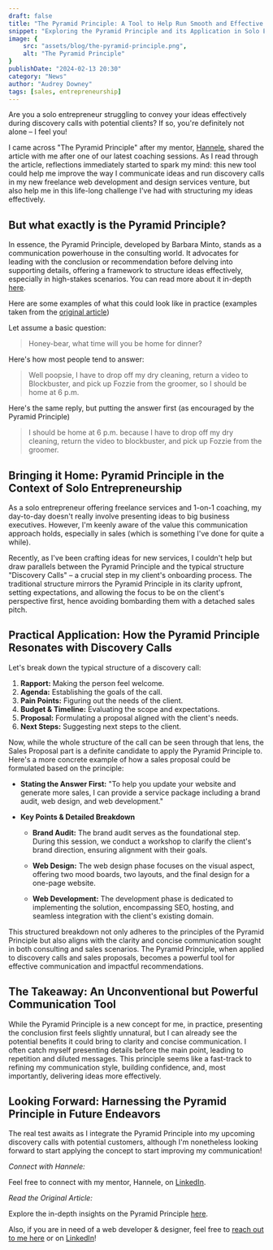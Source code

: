 ```yaml
---
draft: false
title: "The Pyramid Principle: A Tool to Help Run Smooth and Effective Discovery Calls"
snippet: "Exploring the Pyramid Principle and its Application in Solo Entrepreneurship"
image: {
    src: "assets/blog/the-pyramid-principle.png",
    alt: "The Pyramid Principle"
}
publishDate: "2024-02-13 20:30"
category: "News"
author: "Audrey Downey"
tags: [sales, entrepreneurship]
---
```



Are you a solo entrepreneur struggling to convey your ideas effectively during discovery calls with potential clients? If so, you're definitely not alone – I feel you! 

I came across "The Pyramid Principle" after my mentor, [Hannele](https://www.linkedin.com/in/hannelemennala/), shared the article with me after one of our latest coaching sessions. As I read through the article, reflections immediately started to spark my mind: this new tool could help me improve the way I communicate ideas and run discovery calls in my new freelance web development and design services venture, but also help me in this life-long challenge I've had with structuring my ideas effectively.

## But what exactly is the Pyramid Principle?

In essence, the Pyramid Principle, developed by Barbara Minto, stands as a communication powerhouse in the consulting world. It advocates for leading with the conclusion or recommendation before delving into supporting details, offering a framework to structure ideas effectively, especially in high-stakes scenarios. You can read more about it in-depth [here](https://www.myconsultingoffer.org/case-study-interview-prep/pyramid-principle/).


Here are some examples of what this could look like in practice (examples taken from the [original article](https://www.myconsultingoffer.org/case-study-interview-prep/pyramid-principle/))

Let assume a basic question:

> Honey-bear, what time will you be home for dinner?

Here's how most people tend to answer:

> Well poopsie, I have to drop off my dry cleaning, return a video to Blockbuster, and pick up Fozzie from the groomer, so I should be home at 6 p.m.

Here's the same reply, but putting the answer first (as encouraged by the Pyramid Principle)
> I should be home at 6 p.m. because I have to drop off my dry cleaning, return the video to blockbuster, and pick up Fozzie from the groomer.

## Bringing it Home: Pyramid Principle in the Context of Solo Entrepreneurship

As a solo entrepreneur offering freelance services and 1-on-1 coaching, my day-to-day doesn't really involve presenting ideas to big business executives. However, I'm keenly aware of the value this communication approach holds, especially in sales (which is something I've done for quite a while).

Recently, as I've been crafting ideas for new services, I couldn't help but draw parallels between the Pyramid Principle and the typical structure "Discovery Calls" – a crucial step in my client's onboarding process. The traditional structure mirrors the Pyramid Principle in its clarity upfront, setting expectations, and allowing the focus to be on the client's perspective first, hence avoiding bombarding them with a detached sales pitch.

## Practical Application: How the Pyramid Principle Resonates with Discovery Calls

Let's break down the typical structure of a discovery call:

1. **Rapport:** Making the person feel welcome.
2. **Agenda:** Establishing the goals of the call.
3. **Pain Points:** Figuring out the needs of the client.
4. **Budget & Timeline:** Evaluating the scope and expectations.
5. **Proposal:** Formulating a proposal aligned with the client's needs.
6. **Next Steps:** Suggesting next steps to the client.

Now, while the whole structure of the call can be seen through that lens, the Sales Proposal part is a definite candidate to apply the Pyramid Principle to.  Here's a more concrete example of how a sales proposal could be formulated based on the principle:

- **Stating the Answer First:** "To help you update your website and generate more sales, I can provide a service package including a brand audit, web design, and web development."

- **Key Points & Detailed Breakdown**

   - **Brand Audit:** The brand audit serves as the foundational step. During this session, we conduct a workshop to clarify the client's brand direction, ensuring alignment with their goals.

   - **Web Design:** The web design phase focuses on the visual aspect, offering two mood boards, two layouts, and the final design for a one-page website.

   - **Web Development:** The development phase is dedicated to implementing the solution, encompassing SEO, hosting, and seamless integration with the client's existing domain.

This structured breakdown not only adheres to the principles of the Pyramid Principle but also aligns with the clarity and concise communication sought in both consulting and sales scenarios. The Pyramid Principle, when applied to discovery calls and sales proposals, becomes a powerful tool for effective communication and impactful recommendations.

## The Takeaway: An Unconventional but Powerful Communication Tool

While the Pyramid Principle is a new concept for me, in practice, presenting the conclusion first feels slightly unnatural, but I can already see the potential benefits it could bring to clarity and concise communication. I often catch myself presenting details before the main point, leading to repetition and diluted messages. This principle seems like a fast-track to refining my communication style, building confidence, and, most importantly, delivering ideas more effectively.

## Looking Forward: Harnessing the Pyramid Principle in Future Endeavors

The real test awaits as I integrate the Pyramid Principle into my upcoming discovery calls with potential customers, although I'm nonetheless looking forward to start applying the concept to start improving my communication!

*Connect with Hannele:*

Feel free to connect with my mentor, Hannele, on [LinkedIn](https://www.linkedin.com/in/hannelemennala/).

*Read the Original Article:*

Explore the in-depth insights on the Pyramid Principle [here](https://www.myconsultingoffer.org/case-study-interview-prep/pyramid-principle/).


Also, if you are in need of a web developer & designer, feel free to [reach out to me here](/contact) or on [LinkedIn](https://www.linkedin.com/in/audrey-downey-897705ba/)! 
